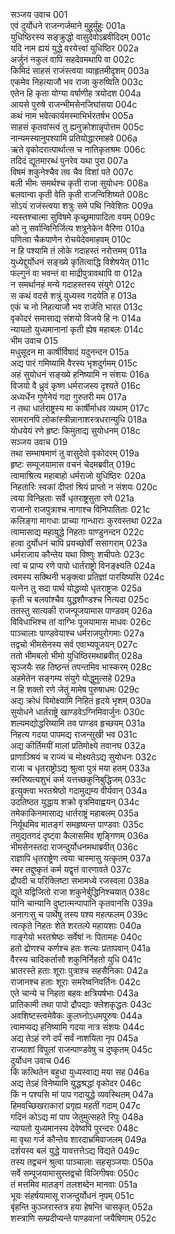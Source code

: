 सञ्जय उवाच	001  
एवं दुर्योधने राजन्गर्जमाने मुहुर्मुहुः	001a  
युधिष्ठिरस्य सङ्क्रुद्धो वासुदेवोऽब्रवीदिदम्	001c  
यदि नाम ह्ययं युद्धे वरयेत्त्वां युधिष्ठिर	002a  
अर्जुनं नकुलं वापि सहदेवमथापि वा	002c  
किमिदं साहसं राजंस्त्वया व्याहृतमीदृशम्	003a  
एकमेव निहत्याजौ भव राजा कुरुष्विति	003c  
एतेन हि कृता योग्या वर्षाणीह त्रयोदश	004a  
आयसे पुरुषे राजन्भीमसेनजिघांसया	004c  
कथं नाम भवेत्कार्यमस्माभिर्भरतर्षभ	005a  
साहसं कृतवांस्त्वं तु ह्यनुक्रोशान्नृपोत्तम	005c  
नान्यमस्यानुपश्यामि प्रतियोद्धारमाहवे	006a  
ऋते वृकोदरात्पार्थात्स च नातिकृतश्रमः	006c  
तदिदं द्यूतमारब्धं पुनरेव यथा पुरा	007a  
विषमं शकुनेश्चैव तव चैव विशां पते	007c  
बली भीमः समर्थश्च कृती राजा सुयोधनः	008a  
बलवान्वा कृती वेति कृती राजन्विशिष्यते	008c  
सोऽयं राजंस्त्वया शत्रुः समे पथि निवेशितः	009a  
न्यस्तश्चात्मा सुविषमे कृच्छ्रमापादिता वयम्	009c  
को नु सर्वान्विनिर्जित्य शत्रूनेकेन वैरिणा	010a  
पणित्वा चैकपाणेन रोचयेदेवमाहवम्	010c  
न हि पश्यामि तं लोके गदाहस्तं नरोत्तमम्	011a  
युध्येद्दुर्योधनं सङ्ख्ये कृतित्वाद्धि विशेषयेत्	011c  
फल्गुनं वा भवन्तं वा माद्रीपुत्रावथापि वा	012a  
न समर्थानहं मन्ये गदाहस्तस्य संयुगे	012c  
स कथं वदसे शत्रुं युध्यस्व गदयेति ह	013a  
एकं च नो निहत्याजौ भव राजेति भारत	013c  
वृकोदरं समासाद्य संशयो विजये हि नः	014a  
न्यायतो युध्यमानानां कृती ह्येष महाबलः	014c  
भीम उवाच	015  
मधुसूदन मा कार्षीर्विषादं यदुनन्दन	015a  
अद्य पारं गमिष्यामि वैरस्य भृशदुर्गमम्	015c  
अहं सुयोधनं सङ्ख्ये हनिष्यामि न संशयः	016a  
विजयो वै ध्रुवं कृष्ण धर्मराजस्य दृश्यते	016c  
अध्यर्धेन गुणेनेयं गदा गुरुतरी मम	017a  
न तथा धार्तराष्ट्रस्य मा कार्षीर्माधव व्यथाम्	017c  
सामरानपि लोकांस्त्रीन्नानाशस्त्रधरान्युधि	018a  
योधयेयं रणे हृष्टः किमुताद्य सुयोधनम्	018c  
सञ्जय उवाच	019  
तथा सम्भाषमाणं तु वासुदेवो वृकोदरम्	019a  
हृष्टः सम्पूजयामास वचनं चेदमब्रवीत्	019c  
त्वामाश्रित्य महाबाहो धर्मराजो युधिष्ठिरः	020a  
निहतारिः स्वकां दीप्तां श्रियं प्राप्तो न संशयः	020c  
त्वया विनिहताः सर्वे धृतराष्ट्रसुता रणे	021a  
राजानो राजपुत्राश्च नागाश्च विनिपातिताः	021c  
कलिङ्गा मागधाः प्राच्या गान्धाराः कुरवस्तथा	022a  
त्वामासाद्य महायुद्धे निहताः पाण्डुनन्दन	022c  
हत्वा दुर्योधनं चापि प्रयच्छोर्वीं ससागराम्	023a  
धर्मराजाय कौन्तेय यथा विष्णुः शचीपतेः	023c  
त्वां च प्राप्य रणे पापो धार्तराष्ट्रो विनङ्क्ष्यति	024a  
त्वमस्य सक्थिनी भङ्क्त्वा प्रतिज्ञां पारयिष्यसि	024c  
यत्नेन तु सदा पार्थ योद्धव्यो धृतराष्ट्रजः	025a  
कृती च बलवांश्चैव युद्धशौण्डश्च नित्यदा	025c  
ततस्तु सात्यकी राजन्पूजयामास पाण्डवम्	026a  
विविधाभिश्च तां वाग्भिः पूजयामास माधवः	026c  
पाञ्चालाः पाण्डवेयाश्च धर्मराजपुरोगमाः	027a  
तद्वचो भीमसेनस्य सर्व एवाभ्यपूजयन्	027c  
ततो भीमबलो भीमो युधिष्ठिरमथाब्रवीत्	028a  
सृञ्जयैः सह तिष्ठन्तं तपन्तमिव भास्करम्	028c  
अहमेतेन सङ्गम्य संयुगे योद्धुमुत्सहे	029a  
न हि शक्तो रणे जेतुं मामेष पुरुषाधमः	029c  
अद्य क्रोधं विमोक्ष्यामि निहितं हृदये भृशम्	030a  
सुयोधने धार्तराष्ट्रे खाण्डवेऽग्निमिवार्जुनः	030c  
शल्यमद्योद्धरिष्यामि तव पाण्डव हृच्छयम्	031a  
निहत्य गदया पापमद्य राजन्सुखी भव	031c  
अद्य कीर्तिमयीं मालां प्रतिमोक्ष्ये तवानघ	032a  
प्राणाञ्श्रियं च राज्यं च मोक्ष्यतेऽद्य सुयोधनः	032c  
राजा च धृतराष्ट्रोऽद्य श्रुत्वा पुत्रं मया हतम्	033a  
स्मरिष्यत्यशुभं कर्म यत्तच्छकुनिबुद्धिजम्	033c  
इत्युक्त्वा भरतश्रेष्ठो गदामुद्यम्य वीर्यवान्	034a  
उदतिष्ठत युद्धाय शक्रो वृत्रमिवाह्वयन्	034c  
तमेकाकिनमासाद्य धार्तराष्ट्रं महाबलम्	035a  
निर्यूथमिव मातङ्गं समहृष्यन्त पाण्डवाः	035c  
तमुद्यतगदं दृष्ट्वा कैलासमिव शृङ्गिणम्	036a  
भीमसेनस्तदा राजन्दुर्योधनमथाब्रवीत्	036c  
राज्ञापि धृतराष्ट्रेण त्वया चास्मासु यत्कृतम्	037a  
स्मर तद्दुष्कृतं कर्म यद्वृत्तं वारणावते	037c  
द्रौपदी च परिक्लिष्टा सभामध्ये रजस्वला	038a  
द्यूते यद्विजितो राजा शकुनेर्बुद्धिनिश्चयात्	038c  
यानि चान्यानि दुष्टात्मन्पापानि कृतवानसि	039a  
अनागःसु च पार्थेषु तस्य पश्य महत्फलम्	039c  
त्वत्कृते निहतः शेते शरतल्पे महायशाः	040a  
गाङ्गेयो भरतश्रेष्ठः सर्वेषां नः पितामहः	040c  
हतो द्रोणश्च कर्णश्च हतः शल्यः प्रतापवान्	041a  
वैरस्य चादिकर्तासौ शकुनिर्निहतो युधि	041c  
भ्रातरस्ते हताः शूराः पुत्राश्च सहसैनिकाः	042a  
राजानश्च हताः शूराः समरेष्वनिवर्तिनः	042c  
एते चान्ये च निहता बहवः क्षत्रियर्षभाः	043a  
प्रातिकामी तथा पापो द्रौपद्याः क्लेशकृद्धतः	043c  
अवशिष्टस्त्वमेवैकः कुलघ्नोऽधमपूरुषः	044a  
त्वामप्यद्य हनिष्यामि गदया नात्र संशयः	044c  
अद्य तेऽहं रणे दर्पं सर्वं नाशयिता नृप	045a  
राज्याशां विपुलां राजन्पाण्डवेषु च दुष्कृतम्	045c  
दुर्योधन उवाच	046  
किं कत्थितेन बहुधा युध्यस्वाद्य मया सह	046a  
अद्य तेऽहं विनेष्यामि युद्धश्रद्धां वृकोदर	046c  
किं न पश्यसि मां पाप गदायुद्धे व्यवस्थितम्	047a  
हिमवच्छिखराकारां प्रगृह्य महतीं गदाम्	047c  
गदिनं कोऽद्य मां पाप जेतुमुत्सहते रिपुः	048a  
न्यायतो युध्यमानस्य देवेष्वपि पुरन्दरः	048c  
मा वृथा गर्ज कौन्तेय शारदाभ्रमिवाजलम्	049a  
दर्शयस्व बलं युद्धे यावत्तत्तेऽद्य विद्यते	049c  
तस्य तद्वचनं श्रुत्वा पाञ्चालाः सहसृञ्जयाः	050a  
सर्वे सम्पूजयामासुस्तद्वचो विजिगीषवः	050c  
तं मत्तमिव मातङ्गं तलशब्देन मानवाः	051a  
भूयः संहर्षयामासू राजन्दुर्योधनं नृपम्	051c  
बृंहन्ति कुञ्जरास्तत्र हया हेषन्ति चासकृत्	052a  
शस्त्राणि सम्प्रदीप्यन्ते पाण्डवानां जयैषिणाम्	052c  

